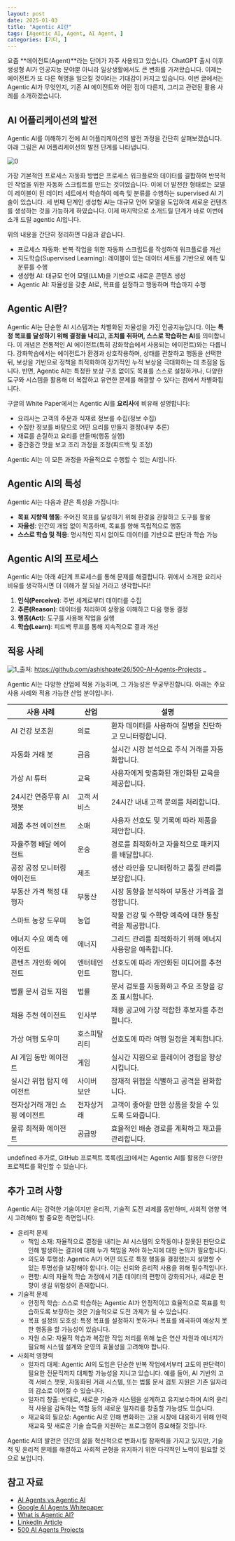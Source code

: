 ```yaml
---
layout: post
date: 2025-01-03
title: "Agentic AI란"
tags: [Agentic AI, Agent, AI Agent, ]
categories: [기타, ]
---
```



요즘 **에이전트(Agent)**라는 단어가 자주 사용되고 있습니다. ChatGPT 출시 이후 생성형 AI가 인공지능 분야뿐 아니라 일상생활에서도 큰 변화를 가져왔습니다. 이제는 에이전트가 또 다른 혁명을 일으킬 것이라는 기대감이 커지고 있습니다. 이번 글에서는 Agentic AI가 무엇인지, 기존 AI 에이전트와 어떤 점이 다른지, 그리고 관련된 활용 사례를 소개하겠습니다.


## AI 어플리케이션의 발전


Agentic AI를 이해하기 전에 AI 어플리케이션의 발전 과정을 간단히 살펴보겠습니다. 아래 그림은 AI 어플리케이션의 발전 단계를 나타냅니다.


![0](/assets/img/2025-01-03-Agentic-AI란.md/0.png)


가장 기본적인 프로세스 자동화 방법은 프로세스 워크플로와 데이터를 결합하여 반복적인 작업을 위한 자동화 스크립트를 만드는 것이었습니다. 이에 더 발전한 형태로는 모델이 레이블이 된 데이터 세트에서 학습하여 예측 및 분류를 수행하는 supervised AI 기술이 있습니다. 세 번째 단계인 생성형 AI는 대규모 언어 모델을 도입하여 새로운 컨텐츠를 생성하는 것을 가능하게 하였습니다. 이제 마지막으로 소개드릴 단계가 바로 이번에 소개 드릴 agentic AI입니다. 


위의 내용을 간단히 정리하면 다음과 같습니다. 

- 프로세스 자동화: 반복 작업을 위한 자동화 스크립트를 작성하여 워크플로를 개선
- 지도학습(Supervised Learning): 레이블이 있는 데이터 세트를 기반으로 예측 및 분류를 수행
- 생성형 AI: 대규모 언어 모델(LLM)을 기반으로 새로운 콘텐츠 생성
- Agentic AI: 자율성을 갖춘 AI로, 목표를 설정하고 행동하며 학습까지 수행

## Agentic AI란?  


Agentic AI는 단순한 AI 시스템과는 차별화된 자율성을 가진 인공지능입니다. 이는 **특정 목표를 달성하기 위해 결정을 내리고, 조치를 취하며, 스스로 학습하는 AI**를 의미합니다. 이 개념은 전통적인 AI 에이전트(특히 강화학습에서 사용되는 에이전트)와는 다릅니다. 강화학습에서는 에이전트가 환경과 상호작용하며, 상태를 관찰하고 행동을 선택한 뒤, 보상을 기반으로 정책을 최적화하여 장기적인 누적 보상을 극대화하는 데 초점을 둡니다. 반면, Agentic AI는 특정한 보상 구조 없이도 목표를 스스로 설정하거나, 다양한 도구와 시스템을 활용해 더 복잡하고 유연한 문제를 해결할 수 있다는 점에서 차별화됩니다.


구글의 White Paper에서는 Agentic AI를 **요리사**에 비유해 설명합니다:

- 요리사는 고객의 주문과 식재료 정보를 수집(정보 수집)
- 수집한 정보를 바탕으로 어떤 요리를 만들지 결정(내부 추론)
- 재료를 손질하고 요리를 만들며(행동 실행)
- 중간중간 맛을 보고 조리 과정을 조정(피드백 및 조정)

Agentic AI는 이 모든 과정을 자율적으로 수행할 수 있는 AI입니다.


## Agentic AI의 특성


Agentic AI는 다음과 같은 특성을 가집니다:

- **목표 지향적 행동**: 주어진 목표를 달성하기 위해 환경을 관찰하고 도구를 활용
- **자율성**: 인간의 개입 없이 작동하며, 목표를 향해 독립적으로 행동
- **스스로 학습 및 적응**: 명시적인 지시 없이도 데이터를 기반으로 판단과 학습 가능

## Agentic AI의 프로세스


Agentic AI는 아래 4단계 프로세스를 통해 문제를 해결합니다. 위에서 소개한 요리사 비유를 생각하시면 더 이해가 잘 되실 거라고 생각합니다! 

1. **인식(Perceive)**: 주변 세계로부터 데이터를 수집
2. **추론(Reason)**: 데이터를 처리하여 상황을 이해하고 다음 행동 결정
3. **행동(Act)**: 도구를 사용해 작업을 실행
4. **학습(Learn)**: 피드백 루프를 통해 지속적으로 결과 개선

## 적용 사례


![1](/assets/img/2025-01-03-Agentic-AI란.md/1.png)_출처: https://github.com/ashishpatel26/500-AI-Agents-Projects _


Agentic AI는 다양한 산업에 적용 가능하며, 그 가능성은 무궁무진합니다. 아래는 주요 사용 사례와 적용 가능한 산업 분야입니다. 


| 사용 사례            | 산업     | 설명                               |
| ---------------- | ------ | -------------------------------- |
| AI 건강 보조원        | 의료     | 환자 데이터를 사용하여 질병을 진단하고 모니터링합니다.   |
| 자동화 거래 봇         | 금융     | 실시간 시장 분석으로 주식 거래를 자동화합니다.       |
| 가상 AI 튜터         | 교육     | 사용자에게 맞춤화된 개인화된 교육을 제공합니다.       |
| 24시간 연중무휴 AI 챗봇  | 고객 서비스 | 24시간 내내 고객 문의를 처리합니다.            |
| 제품 추천 에이전트       | 소매     | 사용자 선호도 및 기록에 따라 제품을 제안합니다.      |
| 자율주행 배달 에이전트     | 운송     | 경로를 최적화하고 자율적으로 패키지를 배달합니다.      |
| 공장 공정 모니터링 에이전트  | 제조     | 생산 라인을 모니터링하고 품질 관리를 보장합니다.      |
| 부동산 가격 책정 대행자    | 부동산    | 시장 동향을 분석하여 부동산 가격을 결정합니다.       |
| 스마트 농장 도우미       | 농업     | 작물 건강 및 수확량 예측에 대한 통찰력을 제공합니다.   |
| 에너지 수요 예측 에이전트   | 에너지    | 그리드 관리를 최적화하기 위해 에너지 사용량을 예측합니다. |
| 콘텐츠 개인화 에이전트     | 엔터테인먼트 | 선호도에 따라 개인화된 미디어를 추천합니다.         |
| 법률 문서 검토 지원      | 법률     | 문서 검토를 자동화하고 주요 조항을 강조 표시합니다.    |
| 채용 추천 에이전트       | 인사부    | 채용 공고에 가장 적합한 후보자를 추천합니다.        |
| 가상 여행 도우미        | 호스피탈리티 | 선호도에 따라 여행 일정을 계획합니다.            |
| AI 게임 동반 에이전트    | 게임     | 실시간 지원으로 플레이어 경험을 향상시킵니다.        |
| 실시간 위협 탐지 에이전트   | 사이버 보안 | 잠재적 위협을 식별하고 공격을 완화합니다.          |
| 전자상거래 개인 쇼핑 에이전트 | 전자상거래  | 고객이 좋아할 만한 상품을 찾을 수 있도록 도와줍니다.   |
| 물류 최적화 에이전트      | 공급망    | 효율적인 배송 경로를 계획하고 재고를 관리합니다.      |

undefined
추가로, GitHub 프로젝트 목록([링크](https://github.com/ashishpatel26/500-AI-Agents-Projects))에서는 Agentic AI를 활용한 다양한 프로젝트를 확인할 수 있습니다.


## 추가 고려 사항


Agentic AI는 강력한 기술이지만 윤리적, 기술적 도전 과제를 동반하며, 사회적 영향 역시 고려해야 할 중요한 측면입니다.

- 윤리적 문제
	- 책임 소재: 자율적으로 결정을 내리는 AI 시스템의 오작동이나 잘못된 판단으로 인해 발생하는 결과에 대해 누가 책임을 져야 하는지에 대한 논의가 필요합니다.
	- 의도와 투명성: Agentic AI가 어떤 의도로 특정 행동을 결정했는지 설명할 수 있는 투명성을 보장해야 합니다. 이는 신뢰와 윤리적 사용을 위해 필수적입니다.
	- 편향: AI의 자율적 학습 과정에서 기존 데이터의 편향이 강화되거나, 새로운 편향이 생길 위험성이 존재합니다.
- 기술적 문제
	- 안정적 학습: 스스로 학습하는 Agentic AI가 안정적이고 효율적으로 목표를 학습하도록 보장하는 것은 기술적으로 도전 과제가 될 수 있습니다.
	- 목표 설정의 모호성: 특정 목표를 설정하지 못하거나 목표를 왜곡하여 예상치 못한 행동을 할 가능성이 있습니다.
	- 자원 소모: 자율적 학습과 복잡한 작업 처리를 위해 높은 연산 자원과 에너지가 필요해 시스템 설계와 운영의 효율성을 고려해야 합니다.
- 사회적 영향력
	- 일자리 대체: Agentic AI의 도입은 단순한 반복 작업에서부터 고도의 판단력이 필요한 전문직까지 대체할 가능성을 지니고 있습니다. 예를 들어, AI 기반의 고객 서비스 챗봇, 자동화된 거래 시스템, 또는 법률 문서 검토 지원은 기존 일자리의 감소로 이어질 수 있습니다.
	- 일자리 창출: 반대로, 새로운 기술과 시스템을 설계하고 유지보수하며 AI의 윤리적 사용을 감독하는 역할 등의 새로운 일자리를 창출할 가능성도 있습니다.
	- 재교육의 필요성: Agentic AI로 인해 변화하는 고용 시장에 대응하기 위해 인력 재교육 및 새로운 기술 습득을 지원하는 프로그램이 중요해질 것입니다.

Agentic AI의 발전은 인간의 삶을 혁신적으로 변화시킬 잠재력을 가지고 있지만, 기술적 및 윤리적 문제를 해결하고 사회적 균형을 유지하기 위한 다각적인 노력이 필요할 것으로 보입니다.


## 참고 자료

- [AI Agents vs Agentic AI](https://medium.com/@elisowski/ai-agents-vs-agentic-ai-whats-the-difference-and-why-does-it-matter-03159ee8c2b4)
- [Google AI Agents Whitepaper](https://archive.org/details/google-ai-agents-whitepaper/page/8/mode/2up)
- [What is Agentic AI?](https://blogs.nvidia.co.kr/blog/what-is-agentic-ai/)
- [LinkedIn Article](https://www.linkedin.com/posts/sidxsriram_the-evolution-of-ai-applications-through-activity-7285300475652923393-65nm/)
- [500 AI Agents Projects](https://github.com/ashishpatel26/500-AI-Agents-Projects)
